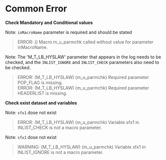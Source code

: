 # Common Error
**Check Mandatory and Conditional values**<br>

Note: `inMacroName` parameter is required and should be stated<br>
>ERROR: () Macro m_u_parmchk called without value for parameter inMacroName. <br>

Note: The 'M_T_LB_HYSLAW' parameter that appears in the log needs to be checked, and the `INLIST_IGNORE` and `INLIST_CHECK` parameters also need to be checked.<br>
>ERROR: (M_T_LB_HYSLAW) (m_u_parmchk) Required parameter POP_FLAG is missing.<br>
>ERROR: (M_T_LB_HYSLAW) (m_u_parmchk) Required parameter HEADERLIST is missing.<br>

**Check exist dataset and variables**<br>

Note: `sfx1` dose not exist
>ERROR: (M_T_LB_HYSLAW) (m_u_parmchk) Variable sfx1 in INLIST_CHECK is not a macro parameter. <br>

Note: `sfx1` dose not exist
>WARNING: (M_T_LB_HYSLAW) (m_u_parmchk) Variable sfx1 in INLIST_IGNORE is not a macro parameter.<br>












